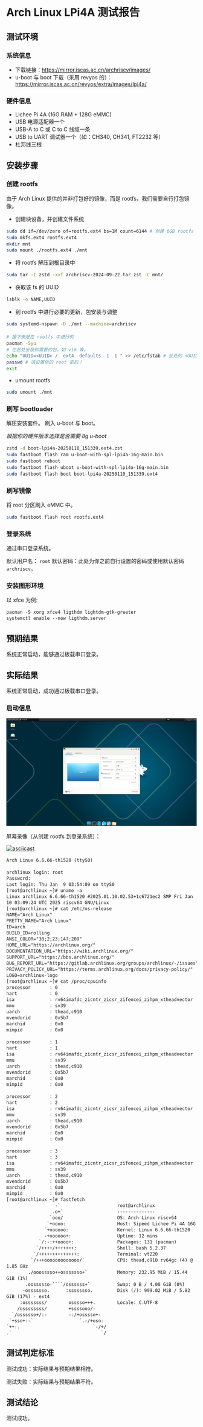 # Arch Linux LPi4A 测试报告

## 测试环境

### 系统信息

- 下载链接：https://mirror.iscas.ac.cn/archriscv/images/
- u-boot 与 boot 下载（采用 revyos 的）：https://mirror.iscas.ac.cn/revyos/extra/images/lpi4a/

### 硬件信息

- Lichee Pi 4A (16G RAM + 128G eMMC)
- USB 电源适配器一个
- USB-A to C 或 C to C 线缆一条
- USB to UART 调试器一个（如：CH340, CH341, FT2232 等）
- 杜邦线三根

## 安装步骤

### 创建 rootfs

由于 Arch Linux 提供的并非打包好的镜像，而是 rootfs，我们需要自行打包镜像。

- 创建块设备，并创建文件系统
```bash
sudo dd if=/dev/zero of=rootfs.ext4 bs=1M count=6144 # 创建 6GB rootfs
sudo mkfs.ext4 rootfs.ext4
mkdir mnt
sudo mount ./rootfs.ext4 ./mnt
```

- 将 rootfs 解压到根目录中
```bash
sudo tar -I zstd -xvf archriscv-2024-09-22.tar.zst -C mnt/
```

- 获取该 fs 的 UUID
```bash
lsblk -o NAME,UUID
```

- 到 rootfs 中进行必要的更新，包安装与调整
```bash
sudo systemd-nspawn -D ./mnt --machine=archriscv

# 接下来是在 rootfs 中进行的
pacman -Syu
# 在此处安装你需要的包，如 vim 等。
echo "UUID=<UUID> /  ext4  defaults  1  1 " >> /etc/fstab # 此处的 <UUID> 是之前获得的
passwd # 请设置你的 root 密码！
exit
```

- umount rootfs
```bash
sudo umount ./mnt
```

### 刷写 bootloader

解压安装套件。
刷入 u-boot 与 boot。

*根据你的硬件版本选择是否需要 8g u-boot*

```bash
zstd -d boot-lpi4a-20250110_151339.ext4.zst 
sudo fastboot flash ram u-boot-with-spl-lpi4a-16g-main.bin 
sudo fastboot reboot
sudo fastboot flash uboot u-boot-with-spl-lpi4a-16g-main.bin
sudo fastboot flash boot boot-lpi4a-20250110_151339.ext4
```

### 刷写镜像

将 root 分区刷入 eMMC 中。

```bash
sudo fastboot flash root rootfs.ext4
```

### 登录系统

通过串口登录系统。

默认用户名： `root`
默认密码：此处为你之前自行设置的密码或使用默认密码 `archriscv`。

### 安装图形环境

以 xfce 为例:

```
pacman -S xorg xfce4 ligthdm lightdm-gtk-greeter
systemctl enable --now ligthdm.server
```


## 预期结果

系统正常启动，能够通过板载串口登录。

## 实际结果

系统正常启动，成功通过板载串口登录。

### 启动信息

![xfce](./xfce.png)

屏幕录像（从创建 rootfs 到登录系统）：

[![asciicast](https://asciinema.org/a/7Ywwvlg1kdyAyTa9hiUOnv4yN.svg)](https://asciinema.org/a/7Ywwvlg1kdyAyTa9hiUOnv4yN)

```log
Arch Linux 6.6.66-th1520 (ttyS0)

archlinux login: root
Password: 
Last login: Thu Jan  9 03:54:09 on ttyS0
[root@archlinux ~]# uname -a
Linux archlinux 6.6.66-th1520 #2025.01.10.02.53+1c6721ec2 SMP Fri Jan 10 03:09:24 UTC 2025 riscv64 GNU/Linux
[root@archlinux ~]# cat /etc/os-release 
NAME="Arch Linux"
PRETTY_NAME="Arch Linux"
ID=arch
BUILD_ID=rolling
ANSI_COLOR="38;2;23;147;209"
HOME_URL="https://archlinux.org/"
DOCUMENTATION_URL="https://wiki.archlinux.org/"
SUPPORT_URL="https://bbs.archlinux.org/"
BUG_REPORT_URL="https://gitlab.archlinux.org/groups/archlinux/-/issues"
PRIVACY_POLICY_URL="https://terms.archlinux.org/docs/privacy-policy/"
LOGO=archlinux-logo
[root@archlinux ~]# cat /proc/cpuinfo 
processor       : 0
hart            : 0
isa             : rv64imafdc_zicntr_zicsr_zifencei_zihpm_xtheadvector
mmu             : sv39
uarch           : thead,c910
mvendorid       : 0x5b7
marchid         : 0x0
mimpid          : 0x0

processor       : 1
hart            : 1
isa             : rv64imafdc_zicntr_zicsr_zifencei_zihpm_xtheadvector
mmu             : sv39
uarch           : thead,c910
mvendorid       : 0x5b7
marchid         : 0x0
mimpid          : 0x0

processor       : 2
hart            : 2
isa             : rv64imafdc_zicntr_zicsr_zifencei_zihpm_xtheadvector
mmu             : sv39
uarch           : thead,c910
mvendorid       : 0x5b7
marchid         : 0x0
mimpid          : 0x0

processor       : 3
hart            : 3
isa             : rv64imafdc_zicntr_zicsr_zifencei_zihpm_xtheadvector
mmu             : sv39
uarch           : thead,c910
mvendorid       : 0x5b7
marchid         : 0x0
mimpid          : 0x0
[root@archlinux ~]# fastfetch 
                  -`                     root@archlinux
                 .o+`                    --------------
                `ooo/                    OS: Arch Linux riscv64
               `+oooo:                   Host: Sipeed Lichee Pi 4A 16G
              `+oooooo:                  Kernel: Linux 6.6.66-th1520
              -+oooooo+:                 Uptime: 12 mins
            `/:-:++oooo+:                Packages: 131 (pacman)
           `/++++/+++++++:               Shell: bash 5.2.37
          `/++++++++++++++:              Terminal: vt220
         `/+++ooooooooooooo/`            CPU: thead,c910 rv64gc (4) @ 1.85 GHz
        ./ooosssso++osssssso+`           Memory: 232.95 MiB / 15.44 GiB (1%)
       .oossssso-````/ossssss+`          Swap: 0 B / 4.00 GiB (0%)
      -osssssso.      :ssssssso.         Disk (/): 999.02 MiB / 5.82 GiB (17%) - ext4
     :osssssss/        osssso+++.        Locale: C.UTF-8
    /ossssssss/        +ssssooo/-
  `/ossssso+/:-        -:/+osssso+-                              
 `+sso+:-`                 `.-/+oso:                             
`++:.                           `-/+/
.`                                 `/
```

## 测试判定标准

测试成功：实际结果与预期结果相符。

测试失败：实际结果与预期结果不符。

## 测试结论

测试成功。
